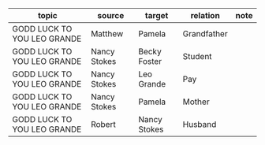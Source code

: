 | topic | source | target | relation | note |
| ----- | ------ | ------ | -------- | ---- |
| GODD LUCK TO YOU LEO GRANDE | Matthew | Pamela | Grandfather |  |
| GODD LUCK TO YOU LEO GRANDE | Nancy Stokes | Becky Foster | Student |  |
| GODD LUCK TO YOU LEO GRANDE | Nancy Stokes | Leo Grande | Pay |  |
| GODD LUCK TO YOU LEO GRANDE | Nancy Stokes | Pamela | Mother |  |
| GODD LUCK TO YOU LEO GRANDE | Robert | Nancy Stokes | Husband |  |

